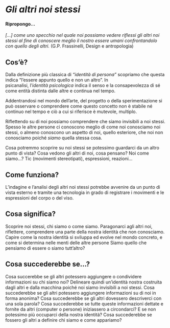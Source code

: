 # _Gli altri noi stessi_

#### Ripropongo...
*[…] come uno specchio nel quale noi possiamo vedere riflessi gli altri noi stessi al fine di conoscere meglio il nostro essere umani confrontandolo con quello degli altri.* (G.P. Frassinelli, Design e antropologia)

## Cos’è?
Dalla definizione più classica di _“identità di persona”_ scopriamo che questa indica “l’essere appunto quello e non un altro”. In psicanalisi, l’_identità psicologica_ indica il senso e la consapevolezza di sé come entità distinta dalle altre e continua nel tempo.

Addentrandosi nel mondo dell’arte, del progetto o della sperimentazione si può osservare o comprendere come questo concetto non è stabile né continuo nel tempo e ciò a cui si riferisce è mutevole, multiplo.

Riflettendo su di noi possiamo comprendere che siamo invisibili a noi stessi. Spesso le altre persone ci conoscono meglio di come noi conosciamo noi stessi, o almeno conoscono un aspetto di noi, quello esteriore, che noi non conosciamo poiché _siamo_ quella stessa cosa.

Cosa potremmo scoprire su noi stessi se potessimo guardarci da un altro punto di vista? Cosa vedono gli altri di noi, cosa pensano? Noi come siamo…? Tic (movimenti stereotipati), espressioni, reazioni…

## Come funziona?
L’indagine e l’analisi degli altri noi stessi potrebbe avvenire da un punto di vista esterno e tramite una tecnologia in grado di registrare i movimenti e le espressioni del corpo o del viso.

## Cosa significa?

Scoprire noi stessi, chi siamo o come siamo. Paragonarci agli altri noi, riflettere, comprendere una parte della nostra identità che non conosciamo. Capire come la nostra identità si sviluppa ed evolve nel mondo concreto, e come si determina nelle menti delle altre persone
Siamo quello che pensiamo di essere o siamo tutt’altro?

## Cosa succederebbe se…?

Cosa succerebbe se gli altri potessero aggiungere o condividere informazioni su chi siamo noi? Delineare quindi un’identità nostra costruita dagli altri e dalla macchina poiché noi siamo invisibili a noi stessi.
Cosa succederebbe se gli altri potessero aggiungere informazioni su di noi in forma anonima?
Cosa succederebbe se gli altri dovessero descriverci con una sola parola?
Cosa succederebbe se tutte queste informazioni dettate e fornite da altri (computer o persone) iniziassero a circondarci? E se non potessimo più occuparci della nostra identità?
Cosa succederebbe se fossero gli altri a definire chi siamo e come appariamo?
